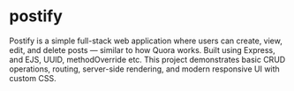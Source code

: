 # postify
Postify is a simple full-stack web application where users can create, view, edit, and delete posts — similar to how Quora works. Built using Express, and EJS, UUID, methodOverride etc. This project demonstrates basic CRUD operations, routing, server-side rendering, and modern responsive UI with custom CSS.

